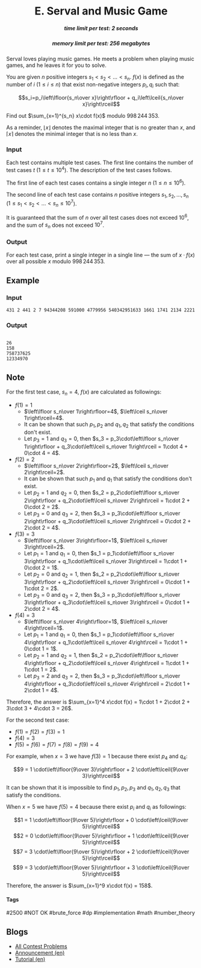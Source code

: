 <h1 style='text-align: center;'> E. Serval and Music Game</h1>

<h5 style='text-align: center;'>time limit per test: 2 seconds</h5>
<h5 style='text-align: center;'>memory limit per test: 256 megabytes</h5>

Serval loves playing music games. He meets a problem when playing music games, and he leaves it for you to solve.

You are given $n$ positive integers $s_1 < s_2 < \ldots < s_n$. $f(x)$ is defined as the number of $i$ ($1\leq i\leq n$) that exist non-negative integers $p_i, q_i$ such that: 

$$s_i=p_i\left\lfloor{s_n\over x}\right\rfloor + q_i\left\lceil{s_n\over x}\right\rceil$$

Find out $\sum_{x=1}^{s_n} x\cdot f(x)$ modulo $998\,244\,353$.

As a reminder, $\lfloor x\rfloor$ denotes the maximal integer that is no greater than $x$, and $\lceil x\rceil$ denotes the minimal integer that is no less than $x$.

### Input

Each test contains multiple test cases. The first line contains the number of test cases $t$ ($1\leq t\leq 10^4$). The description of the test cases follows.

The first line of each test cases contains a single integer $n$ ($1\leq n\leq 10^6$).

The second line of each test case contains $n$ positive integers $s_1,s_2,\ldots,s_n$ ($1\leq s_1 < s_2 < \ldots < s_n \leq 10^7$).

It is guaranteed that the sum of $n$ over all test cases does not exceed $10^6$, and the sum of $s_n$ does not exceed $10^7$.

### Output

For each test case, print a single integer in a single line — the sum of $x\cdot f(x)$ over all possible $x$ modulo $998\,244\,353$.

## Example

### Input


```text
431 2 441 2 7 94344208 591000 4779956 540342951633 1661 1741 2134 2221
```
### Output

```text

26
158
758737625
12334970

```
## Note

For the first test case, $s_n=4$, $f(x)$ are calculated as followings:

* $f(1)=1$
	+ $\left\lfloor s_n\over 1\right\rfloor=4$, $\left\lceil s_n\over 1\right\rceil=4$.
	+ It can be shown that such $p_1,p_2$ and $q_1,q_2$ that satisfy the conditions don't exist.
	+ Let $p_3=1$ and $q_3=0$, then $s_3 = p_3\cdot\left\lfloor s_n\over 1\right\rfloor + q_3\cdot\left\lceil s_n\over 1\right\rceil = 1\cdot 4 + 0\cdot 4 = 4$.
* $f(2)=2$
	+ $\left\lfloor s_n\over 2\right\rfloor=2$, $\left\lceil s_n\over 2\right\rceil=2$.
	+ It can be shown that such $p_1$ and $q_1$ that satisfy the conditions don't exist.
	+ Let $p_2=1$ and $q_2=0$, then $s_2 = p_2\cdot\left\lfloor s_n\over 2\right\rfloor + q_2\cdot\left\lceil s_n\over 2\right\rceil = 1\cdot 2 + 0\cdot 2 = 2$.
	+ Let $p_3=0$ and $q_3=2$, then $s_3 = p_3\cdot\left\lfloor s_n\over 2\right\rfloor + q_3\cdot\left\lceil s_n\over 2\right\rceil = 0\cdot 2 + 2\cdot 2 = 4$.
* $f(3)=3$
	+ $\left\lfloor s_n\over 3\right\rfloor=1$, $\left\lceil s_n\over 3\right\rceil=2$.
	+ Let $p_1=1$ and $q_1=0$, then $s_1 = p_1\cdot\left\lfloor s_n\over 3\right\rfloor + q_1\cdot\left\lceil s_n\over 3\right\rceil = 1\cdot 1 + 0\cdot 2 = 1$.
	+ Let $p_2=0$ and $q_2=1$, then $s_2 = p_2\cdot\left\lfloor s_n\over 3\right\rfloor + q_2\cdot\left\lceil s_n\over 3\right\rceil = 0\cdot 1 + 1\cdot 2 = 2$.
	+ Let $p_3=0$ and $q_3=2$, then $s_3 = p_3\cdot\left\lfloor s_n\over 3\right\rfloor + q_3\cdot\left\lceil s_n\over 3\right\rceil = 0\cdot 1 + 2\cdot 2 = 4$.
* $f(4)=3$
	+ $\left\lfloor s_n\over 4\right\rfloor=1$, $\left\lceil s_n\over 4\right\rceil=1$.
	+ Let $p_1=1$ and $q_1=0$, then $s_1 = p_1\cdot\left\lfloor s_n\over 4\right\rfloor + q_1\cdot\left\lceil s_n\over 4\right\rceil = 1\cdot 1 + 0\cdot 1 = 1$.
	+ Let $p_2=1$ and $q_2=1$, then $s_2 = p_2\cdot\left\lfloor s_n\over 4\right\rfloor + q_2\cdot\left\lceil s_n\over 4\right\rceil = 1\cdot 1 + 1\cdot 1 = 2$.
	+ Let $p_3=2$ and $q_3=2$, then $s_3 = p_3\cdot\left\lfloor s_n\over 4\right\rfloor + q_3\cdot\left\lceil s_n\over 4\right\rceil = 2\cdot 1 + 2\cdot 1 = 4$.

Therefore, the answer is $\sum_{x=1}^4 x\cdot f(x) = 1\cdot 1 + 2\cdot 2 + 3\cdot 3 + 4\cdot 3 = 26$.

For the second test case:

* $f(1)=f(2)=f(3)=1$
* $f(4)=3$
* $f(5)=f(6)=f(7)=f(8)=f(9)=4$

For example, when $x=3$ we have $f(3)=1$ because there exist $p_4$ and $q_4$:

$$9 = 1 \cdot\left\lfloor{9\over 3}\right\rfloor + 2 \cdot\left\lceil{9\over 3}\right\rceil$$

It can be shown that it is impossible to find $p_1,p_2,p_3$ and $q_1,q_2,q_3$ that satisfy the conditions.

When $x=5$ we have $f(5)=4$ because there exist $p_i$ and $q_i$ as followings:

$$1 = 1 \cdot\left\lfloor{9\over 5}\right\rfloor + 0 \cdot\left\lceil{9\over 5}\right\rceil$$ $$2 = 0 \cdot\left\lfloor{9\over 5}\right\rfloor + 1 \cdot\left\lceil{9\over 5}\right\rceil$$ $$7 = 3 \cdot\left\lfloor{9\over 5}\right\rfloor + 2 \cdot\left\lceil{9\over 5}\right\rceil$$ $$9 = 3 \cdot\left\lfloor{9\over 5}\right\rfloor + 3 \cdot\left\lceil{9\over 5}\right\rceil$$

Therefore, the answer is $\sum_{x=1}^9 x\cdot f(x) = 158$.



#### Tags 

#2500 #NOT OK #brute_force #dp #implementation #math #number_theory 

## Blogs
- [All Contest Problems](../Codeforces_Round_853_(Div._2).md)
- [Announcement (en)](../blogs/Announcement_(en).md)
- [Tutorial (en)](../blogs/Tutorial_(en).md)
